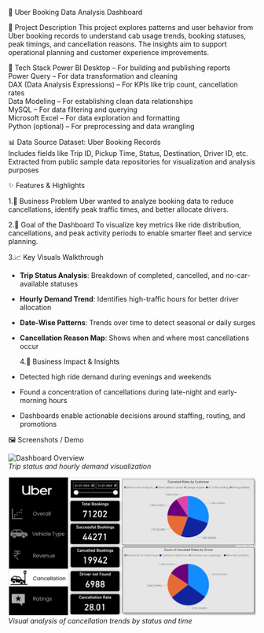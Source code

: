 🚕 Uber Booking Data Analysis Dashboard

📌 Project Description
This project explores patterns and user behavior from Uber booking records to understand cab usage trends, booking statuses, peak timings, and cancellation reasons. The insights aim to support operational planning and customer experience improvements.

🧰 Tech Stack
Power BI Desktop – For building and publishing reports  
Power Query – For data transformation and cleaning  
DAX (Data Analysis Expressions) – For KPIs like trip count, cancellation rates  
Data Modeling – For establishing clean data relationships  
MySQL – For data filtering and querying  
Microsoft Excel – For data exploration and formatting  
Python (optional) – For preprocessing and data wrangling

📊 Data Source
Dataset: Uber Booking Records   
Includes fields like Trip ID, Pickup Time, Status, Destination, Driver ID, etc.  
Extracted from public sample data repositories for visualization and analysis purposes

✨ Features & Highlights

  1.📍 Business Problem
Uber wanted to analyze booking data to reduce cancellations, identify peak traffic times, and better allocate drivers.

  2.🎯 Goal of the Dashboard
To visualize key metrics like ride distribution, cancellations, and peak activity periods to enable smarter fleet and service planning.

  3.📈 Key Visuals Walkthrough
- **Trip Status Analysis**: Breakdown of completed, cancelled, and no-car-available statuses  
- **Hourly Demand Trend**: Identifies high-traffic hours for better driver allocation  
- **Date-Wise Patterns**: Trends over time to detect seasonal or daily surges  
- **Cancellation Reason Map**: Shows when and where most cancellations occur

  4.📌 Business Impact & Insights
- Detected high ride demand during evenings and weekends  
- Found a concentration of cancellations during late-night and early-morning hours  
- Dashboards enable actionable decisions around staffing, routing, and promotions

🖼️ Screenshots / Demo

![Dashboard Overview](https://github.com/Ashish-Virani/Uber-Booking-Analysis/main/Uber%20Dashboard%20Overview.png)  
*Trip status and hourly demand visualization*

![Cancellation Analysis](https://github.com/Ashish-Virani/Uber-Booking-Analysis/blob/main/Uber%20Cancellation.png)  
*Visual analysis of cancellation trends by status and time*
